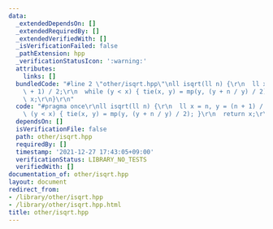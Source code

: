 ```yaml
---
data:
  _extendedDependsOn: []
  _extendedRequiredBy: []
  _extendedVerifiedWith: []
  _isVerificationFailed: false
  _pathExtension: hpp
  _verificationStatusIcon: ':warning:'
  attributes:
    links: []
  bundledCode: "#line 2 \"other/isqrt.hpp\"\nll isqrt(ll n) {\r\n  ll x = n, y = (n\
    \ + 1) / 2;\r\n  while (y < x) { tie(x, y) = mp(y, (y + n / y) / 2); }\r\n  return\
    \ x;\r\n}\r\n"
  code: "#pragma once\r\nll isqrt(ll n) {\r\n  ll x = n, y = (n + 1) / 2;\r\n  while\
    \ (y < x) { tie(x, y) = mp(y, (y + n / y) / 2); }\r\n  return x;\r\n}\r\n"
  dependsOn: []
  isVerificationFile: false
  path: other/isqrt.hpp
  requiredBy: []
  timestamp: '2021-12-27 17:43:05+09:00'
  verificationStatus: LIBRARY_NO_TESTS
  verifiedWith: []
documentation_of: other/isqrt.hpp
layout: document
redirect_from:
- /library/other/isqrt.hpp
- /library/other/isqrt.hpp.html
title: other/isqrt.hpp
---
```

